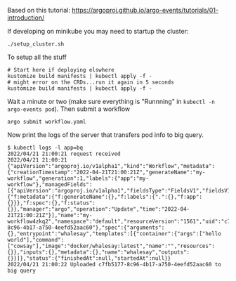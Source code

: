 Based on this tutorial: https://argoproj.github.io/argo-events/tutorials/01-introduction/

If developing on minikube you may need to startup the cluster:

    ./setup_cluster.sh

To setup all the stuff

    # Start here if deploying elswhere
    kustomize build manifests | kubectl apply -f -
    # might error on the CRDs...run it again in 5 seconds
    kustomize build manifests | kubectl apply -f -

Wait a minute or two (make sure everything is "Runnning" in `kubectl -n
argo-events pod`). Then submit a workflow

    argo submit workflow.yaml

Now print the logs of the server that transfers pod info to big query.

    $ kubectl logs -l app=bq
    2022/04/21 21:00:21 request received
    2022/04/21 21:00:21 {"apiVersion":"argoproj.io/v1alpha1","kind":"Workflow","metadata":{"creationTimestamp":"2022-04-21T21:00:21Z","generateName":"my-workflow","generation":1,"labels":{"app":"my-workflow"},"managedFields":[{"apiVersion":"argoproj.io/v1alpha1","fieldsType":"FieldsV1","fieldsV1":{"f:metadata":{"f:generateName":{},"f:labels":{".":{},"f:app":{}}},"f:spec":{},"f:status":{}},"manager":"argo","operation":"Update","time":"2022-04-21T21:00:21Z"}],"name":"my-workflow4zkq2","namespace":"default","resourceVersion":"1561","uid":"c7fb5177-8c96-4b17-a750-4eefd52aac60"},"spec":{"arguments":{},"entrypoint":"whalesay","templates":[{"container":{"args":["hello world"],"command":["cowsay"],"image":"docker/whalesay:latest","name":"","resources":{}},"inputs":{},"metadata":{},"name":"whalesay","outputs":{}}]},"status":{"finishedAt":null,"startedAt":null}}
    2022/04/21 21:00:22 Uploaded c7fb5177-8c96-4b17-a750-4eefd52aac60 to big query